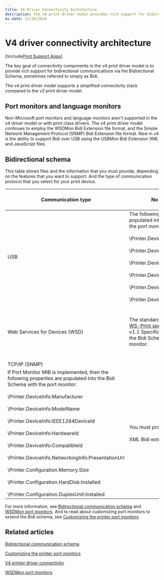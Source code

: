 ```yaml
---
title: V4 Driver Connectivity Architecture
description: The v4 print driver model provides rich support for bidirectional communications via the Bidirectional Schema, referred to simply as Bidi.
ms.date: 12/19/2024
---
```


# V4 driver connectivity architecture

[!include[Print Support Apps](../includes/print-support-apps.md)]

The key goal of connectivity components in the v4 print driver model is to provide rich support for bidirectional communications via the Bidirectional Schema, sometimes referred to simply as Bidi.

The v4 print driver model supports a simplified connectivity stack compared to the v3 print driver model.

## Port monitors and language monitors

Non-Microsoft port monitors and language monitors aren't supported in the v4 driver model or with print class drivers. The v4 print driver model continues to employ the WSDMon Bidi Extension file format, and the Simple Network Management Protocol (SNMP) Bidi Extension file format. New in v4 is the ability to support Bidi over USB using the USBMon Bidi Extension XML and JavaScript files.

## Bidirectional schema

This table shows files and the information that you must provide, depending on the features that you want to support. And the type of communication protocol that you select for your print device.

| Communication type | No extension files | Bidi extension files | Enhanced auto configuration |
|--|--|--|--|
| USB | The following properties are populated into the Bidi Schema with the port monitor:<br><br>\Printer.DeviceInfo:Manufacturer<br><br>\Printer.DeviceInfo:ModelName<br><br>\Printer.DeviceInfo:IEEE1284DeviceId<br><br>\Printer.DeviceInfo:HardwareId<br><br>\Printer.DeviceInfo:CompatibleId<br><br>\Printer.DeviceInfo:SerialNumber | You must provide the following files:<br><br>XML Bidi extension file - JavaScript Bidi extension file | Print device must support this feature and you must provide Bidi extension files. |
| Web Services for Devices (WSD) | The standard properties from the [WS-Print specification](/windows-hardware/design/whitepapers/implementing-web-services-on-devices-for-printing) or WS-Print v1.1 Specification are populated into the Bidi Schema with the port monitor. | You must provide the following file:<br><br>XML Bidi extension file | Print device must support the WS-Print v1.1 protocol. |
| TCP/IP (SNMP) |  |
| If Port Monitor MIB is implemented, then the following properties are populated into the Bidi Schema with the port monitor:<br><br>\Printer.DeviceInfo:Manufacturer<br><br>\Printer.DeviceInfo:ModelName<br><br>\Printer.DeviceInfo:IEEE1284DeviceId<br><br>\Printer.DeviceInfo:HardwareId<br><br>\Printer.DeviceInfo:CompatibleId<br><br>\Printer.DeviceInfo.NetworkingInfo:PresentationUrl<br><br>\Printer.Configuration.Memory:Size<br><br>\Printer.Configuration.HardDisk:Installed<br><br>\Printer.Configuration.DuplexUnit:Installed | You must provide the following file:<br><br>XML Bidi extension file | Print device must support this feature and you must provide Bidi extension files. |

For more information, see [Bidirectional communication schema](./bidirectional-communication-schema.md) and [WSDMon port monitors](wsdmon-port-monitor.md). And to read about customizing port monitors to extend the Bidi schema, see [Customizing the printer port monitors](./customizing-the-printer-port-monitors.md).

## Related articles

[Bidirectional communication schema](./bidirectional-communication-schema.md)  

[Customizing the printer port monitors](./customizing-the-printer-port-monitors.md)  

[V4 printer driver connectivity](v4-printer-driver-connectivity.md)  

[WSDMon port monitors](wsdmon-port-monitor.md)
